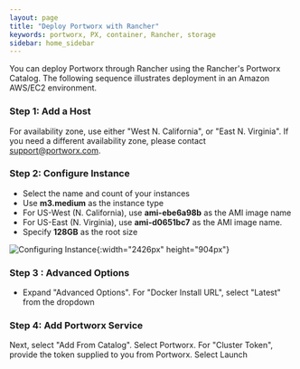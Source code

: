 ```yaml
---
layout: page
title: "Deploy Portworx with Rancher"
keywords: portworx, PX, container, Rancher, storage
sidebar: home_sidebar
---
```

You can deploy Portworx through Rancher using the Rancher's Portworx Catalog.
The following sequence illustrates deployment in an Amazon AWS/EC2 environment.

### Step 1: Add a Host
For availability zone, use either "West N. California", or "East N. Virginia".  If you need a different availability zone, please contact support@portworx.com.

### Step 2: Configure Instance

* Select the name and count of your instances
* Use **m3.medium** as the instance type
* For US-West (N. California), use **ami-ebe6a98b** as the AMI image name
* For US-East (N. Virginia), use **ami-d0651bc7** as the AMI image name.
* Specify **128GB** as the root size

![Configuring Instance](/images/rancherpx.png "Depoloying Portworx with Rancher"){:width="2426px" height="904px"}

### Step 3 : Advanced Options

* Expand "Advanced Options".  For "Docker Install URL", select "Latest" from the dropdown

### Step 4:  Add Portworx Service

Next, select "Add From Catalog".  Select Portworx.
For "Cluster Token", provide the token supplied to you from Portworx.
Select Launch
